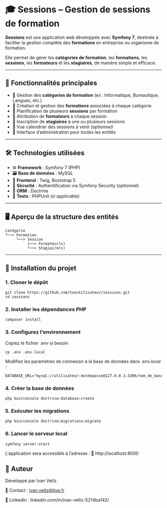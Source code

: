 # 🎓 Sessions – Gestion de sessions de formation

**Sessions** est une application web développée avec **Symfony 7**, destinée à faciliter la gestion complète des **formations** en entreprise ou organisme de formation.

Elle permet de gérer les **catégories de formation**, les **formations**, les **sessions**, les **formateurs** et les **stagiaires**, de manière simple et efficace.

---

## 🧩 Fonctionnalités principales

- 🔹 Gestion des **catégories de formation** (ex : Informatique, Bureautique, Langues, etc.)
- 🔹 Création et gestion des **formations** associées à chaque catégorie
- 🔹 Planification de plusieurs **sessions** par formation
- 🔹 Attribution de **formateurs** à chaque session
- 🔹 Inscription de **stagiaires** à une ou plusieurs sessions
- 🔹 Vue calendrier des sessions à venir *(optionnel)*
- 🔹 Interface d’administration pour toutes les entités

---

## 🛠️ Technologies utilisées

- ⚙️ **Framework** : Symfony 7 (PHP)
- 🗃️ **Base de données** : MySQL
- 💅 **Frontend** : Twig, Bootstrap 5
- 🔐 **Sécurité** : Authentification via Symfony Security (optionnel)
- 🔄 **ORM** : Doctrine
- 🧪 **Tests** : PHPUnit *(si applicable)*

---

## 🖥️ Aperçu de la structure des entités

```plaintext
Catégorie
└──> Formation
     └──> Session
          ├──> Formateur(s)
          └──> Stagiaire(s)
```
---

## 🚀 Installation du projet

### 1. Cloner le dépôt
```
git clone https://github.com/tonutilisateur/sessions.git
cd sessions
```
### 2. Installer les dépendances PHP
```
composer install
```
### 3. Configurez l'environnement
Copiez le fichier .env si besoin
```
cp .env .env.local
```
Modifiez les paramètres de connexion à la base de données dans .env.local :
```
DATABASE_URL="mysql://utilisateur:motdepasse@127.0.0.1:3306/nom_de_base"
```
### 4. Créer la base de données
```
php bin/console doctrine:database:create
```
### 5. Exécuter les migrations
```
php bin/console doctrine:migrations:migrate
```
### 6. Lancer le serveur local
```
symfony server:start
```
L'application sera accessible à l’adresse :
📍 http://localhost:8000

## 👤 Auteur

Développé par Ivan Veltz

📧 Contact : ivan.veltz@live.fr

🔗 LinkedIn : linkedin.com/in/ivan-veltz-5214ba142/
